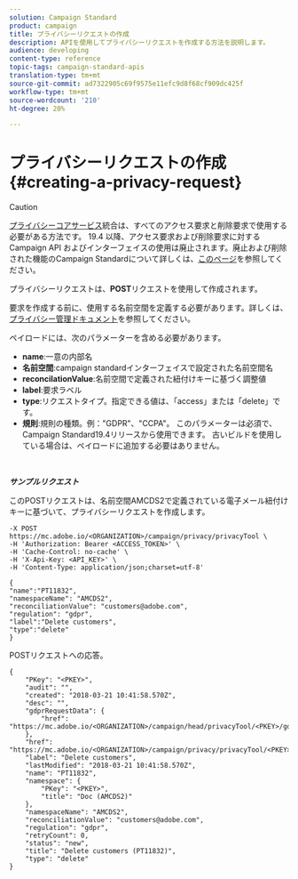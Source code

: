 ```yaml
---
solution: Campaign Standard
product: campaign
title: プライバシーリクエストの作成
description: APIを使用してプライバシーリクエストを作成する方法を説明します。
audience: developing
content-type: reference
topic-tags: campaign-standard-apis
translation-type: tm+mt
source-git-commit: ad7322905c69f9575e11efc9d8f68cf909dc425f
workflow-type: tm+mt
source-wordcount: '210'
ht-degree: 20%

---
```



# プライバシーリクエストの作成 {#creating-a-privacy-request}

>[!CAUTION]
>
>[プライバシーコアサービス](https://adobe.io/apis/cloudplatform/gdpr.html)統合は、すべてのアクセス要求と削除要求で使用する必要がある方法です。 19.4 以降、アクセス要求および削除要求に対する Campaign API およびインターフェイスの使用は廃止されます。廃止および削除された機能のCampaign Standardについて詳しくは、[このページ](../../rn/using/deprecated-features.md)を参照してください。

プライバシーリクエストは、**POST**&#x200B;リクエストを使用して作成されます。

 要求を作成する前に、使用する名前空間を定義する必要があります。詳しくは、[プライバシー管理ドキュメント](https://helpx.adobe.com/jp/campaign/kb/acs-privacy.html#ManagingPrivacyRequests)を参照してください。

ペイロードには、次のパラメーターを含める必要があります。

* **name**:一意の内部名
* **名前空間**:campaign standardインターフェイスで設定された名前空間名
* **reconcilationValue**:名前空間で定義された紐付けキーに基づく調整値
* **label**:要求ラベル
* **type**:リクエストタイプ。指定できる値は、「access」または「delete」です。
* **規則**:規則の種類。例：&quot;GDPR&quot;、&quot;CCPA&quot;。 このパラメーターは必須で、Campaign Standard19.4リリースから使用できます。 古いビルドを使用している場合は、ペイロードに追加する必要はありません。

<br/>

***サンプルリクエスト***

このPOSTリクエストは、名前空間AMCDS2で定義されている電子メール紐付けキーに基づいて、プライバシーリクエストを作成します。

```
-X POST https://mc.adobe.io/<ORGANIZATION>/campaign/privacy/privacyTool \
-H 'Authorization: Bearer <ACCESS_TOKEN>' \
-H 'Cache-Control: no-cache' \
-H 'X-Api-Key: <API_KEY>' \
-H 'Content-Type: application/json;charset=utf-8'

{
"name":"PT11832",
"namespaceName": "AMCDS2",
"reconciliationValue": "customers@adobe.com",
"regulation": "gdpr",
"label":"Delete customers",
"type":"delete"
}
```

POSTリクエストへの応答。

```
{
    "PKey": "<PKEY>",
    "audit": "",
    "created": "2018-03-21 10:41:58.570Z",
    "desc": "",
    "gdprRequestData": {
        "href": "https://mc.adobe.io/<ORGANIZATION>/campaign/head/privacyTool/<PKEY>/gdprRequestData/"
    },
    "href": "https://mc.adobe.io/<ORGANIZATION>/campaign/privacy/privacyTool/<PKEY>",
    "label": "Delete customers",
    "lastModified": "2018-03-21 10:41:58.570Z",
    "name": "PT11832",
    "namespace": {
        "PKey": "<PKEY>",
        "title": "Doc (AMCDS2)"
    },
    "namespaceName": "AMCDS2",
    "reconciliationValue": "customers@adobe.com",
    "regulation": "gdpr",
    "retryCount": 0,
    "status": "new",
    "title": "Delete customers (PT11832)",
    "type": "delete"
}
```
